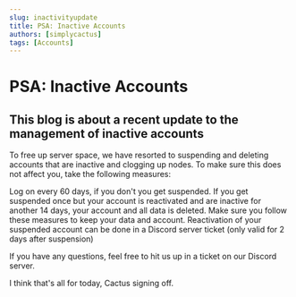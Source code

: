 ```yaml
---
slug: inactivityupdate
title: PSA: Inactive Accounts
authors: [simplycactus]
tags: [Accounts]
---
```


# PSA: Inactive Accounts
## This blog is about a recent update to the management of inactive accounts


To free up server space, we have resorted to suspending and deleting accounts that are inactive and clogging up nodes.
To make sure this does not affect you, take the following measures:

Log on every 60 days, if you don't you get suspended.
If you get suspended once but your account is reactivated and are inactive for another 14 days, your account and all data is deleted.
Make sure you follow these measures to keep your data and account. Reactivation of your suspended account can be done in a Discord server ticket (only valid for 2 days after suspension)

If you have any questions, feel free to hit us up in a ticket on our Discord server.

I think that's all for today,
Cactus signing off.

